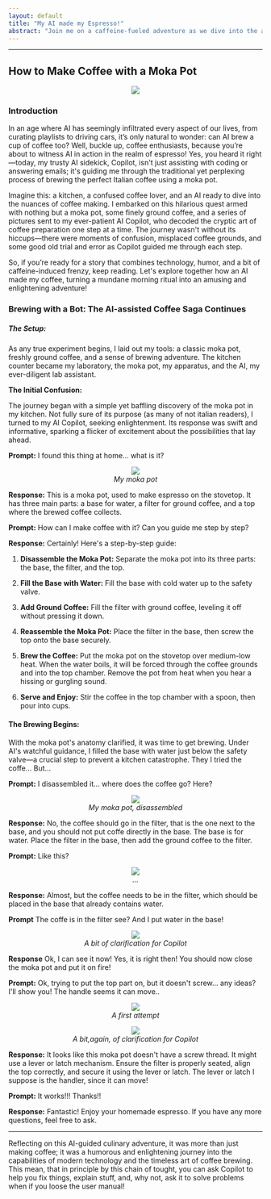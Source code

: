 ```yaml
---
layout: default
title: "My AI made my Espresso!"
abstract: "Join me on a caffeine-fueled adventure as we dive into the art of brewing espresso with a moka pot—a journey filled with twists, turns, and a bit of mayhem. From identifying this mysterious kitchen gadget to sipping the perfect cup, discover the simple joys and minor mishaps of mastering this traditional coffee-making method. Ready your cups and your curiosity, because espresso is about to get exciting"
---
```

---

## How to Make Coffee with a Moka Pot

<p align="center">
<figure align="center">
    <img src="https://malgocoder54.github.io/assets/imgmoka/story.png"/>
</figure>
</p>

### Introduction

In an age where AI has seemingly infiltrated every aspect of our lives, from curating playlists to driving cars, it’s only natural to wonder: can AI brew a cup of coffee too? Well, buckle up, coffee enthusiasts, because you’re about to witness AI in action in the realm of espresso! Yes, you heard it right—today, my trusty AI sidekick, Copilot, isn't just assisting with coding or answering emails; it's guiding me through the traditional yet perplexing process of brewing the perfect Italian coffee using a moka pot.

Imagine this: a kitchen, a confused coffee lover, and an AI ready to dive into the nuances of coffee making. I embarked on this hilarious quest armed with nothing but a moka pot, some finely ground coffee, and a series of pictures sent to my ever-patient AI Copilot, who decoded the cryptic art of coffee preparation one step at a time. The journey wasn't without its hiccups—there were moments of confusion, misplaced coffee grounds, and some good old trial and error as Copilot guided me through each step.

So, if you’re ready for a story that combines technology, humor, and a bit of caffeine-induced frenzy, keep reading. Let's explore together how an AI made my coffee, turning a mundane morning ritual into an amusing and enlightening adventure!

### Brewing with a Bot: The AI-assisted Coffee Saga Continues

##### The Setup: #####
As any true experiment begins, I laid out my tools: a classic moka pot, freshly ground coffee, and a sense of brewing adventure. The kitchen counter became my laboratory, the moka pot, my apparatus, and the AI, my ever-diligent lab assistant.

**The Initial Confusion:**

The journey began with a simple yet baffling discovery of the moka pot in my kitchen. Not fully sure of its purpose (as many of not italian readers), I turned to my AI Copilot, seeking enlightenment. Its response was swift and informative, sparking a flicker of excitement about the possibilities that lay ahead.

**Prompt:** I found this thing at home... what is it?

<p align="center">
<figure align="center">
    <img src="https://malgocoder54.github.io/assets/imgmoka/img1.jpeg"/>
    <figcaption  align="center"><em>My moka pot</em></figcaption>
</figure>
</p>

**Response:** This is a moka pot, used to make espresso on the stovetop. It has three main parts: a base for water, a filter for ground coffee, and a top where the brewed coffee collects.

**Prompt:** How can I make coffee with it? Can you guide me step by step?

**Response:** 
Certainly! Here's a step-by-step guide:

1. **Disassemble the Moka Pot:**
   Separate the moka pot into its three parts: the base, the filter, and the top.

2. **Fill the Base with Water:**
   Fill the base with cold water up to the safety valve.

3. **Add Ground Coffee:**
   Fill the filter with ground coffee, leveling it off without pressing it down.

4. **Reassemble the Moka Pot:**
   Place the filter in the base, then screw the top onto the base securely.

5. **Brew the Coffee:**
   Put the moka pot on the stovetop over medium-low heat. When the water boils, it will be forced through the coffee grounds and into the top chamber. Remove the pot from heat when you hear a hissing or gurgling sound.

6. **Serve and Enjoy:**
   Stir the coffee in the top chamber with a spoon, then pour into cups.

#### The Brewing Begins:

With the moka pot's anatomy clarified, it was time to get brewing. Under AI's watchful guidance, I filled the base with water just below the safety valve—a crucial step to prevent a kitchen catastrophe. They I tried the coffe... But...


**Prompt:** I disassembled it... where does the coffee go? Here?

<p align="center">
<figure align="center">
    <img src="https://malgocoder54.github.io/assets/imgmoka/img2.jpeg"/>
    <figcaption  align="center"><em>My moka pot, disassembled</em></figcaption>
</figure>
</p>

**Response:** 
No, the coffee should go in the filter, that is the one next to the base, and you should not put coffe directly in the base. The base is for water. Place the filter in the base, then add the ground coffee to the filter.

**Prompt:** Like this? 

<p align="center">
<figure align="center">
    <img src="https://malgocoder54.github.io/assets/imgmoka/img3_a.jpeg"/>
    <figcaption  align="center"><em>...</em></figcaption>
</figure>
</p>

**Response:** 
Almost, but the coffee needs to be in the filter, which should be placed in the base that already contains water.

**Prompt** The coffe is in the filter see? And I put water in the base!

<p align="center">
<figure align="center">
    <img src="https://malgocoder54.github.io/assets/imgmoka/img3.jpeg"/>
    <figcaption  align="center"><em>A bit of clarification for Copilot</em></figcaption>
</figure>
</p>

**Response**
Ok, I can see it now! Yes, it is right then! You should now close the moka pot and put it on fire!

**Prompt:** Ok, trying to put the top part on, but it doesn't screw... any ideas? I'll show you! The handle seems it can move..
<p align="center">
<figure align="center">
    <img src="https://malgocoder54.github.io/assets/imgmoka/img4_a.jpeg"/>
    <figcaption  align="center"><em>A first attempt</em></figcaption>
</figure>
</p>
<p align="center">
<figure align="center">
    <img src="https://malgocoder54.github.io/assets/imgmoka/img4.jpeg"/>
    <figcaption  align="center"><em>A bit,again, of clarification for Copilot</em></figcaption>
</figure>
</p>

**Response:**
It looks like this moka pot doesn't have a screw thread. It might use a lever or latch mechanism. Ensure the filter is properly seated, align the top correctly, and secure it using the lever or latch. The lever or latch I suppose is the handler, since it can move!

**Prompt:** It works!!! Thanks!!

**Response:** 
Fantastic! Enjoy your homemade espresso. If you have any more questions, feel free to ask.


---
Reflecting on this AI-guided culinary adventure, it was more than just making coffee; it was a humorous and enlightening journey into the capabilities of modern technology and the timeless art of coffee brewing. This mean, that in principle by this chain of tought, you can ask Copilot to help you fix things, explain stuff, and, why not, ask it to solve problems when if you loose the user manual!


